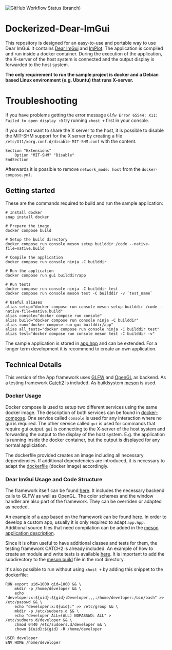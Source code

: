 ![GitHub Workflow Status (branch)](https://img.shields.io/github/actions/workflow/status/ZenSepiol/Dockerized-Dear-ImGui/docker-image.yml?branch=main)

# Dockerized-Dear-ImGui
This repository is designed for an easy-to-use and portable way to use Dear ImGui. It contains [Dear ImGui](https://github.com/ocornut/imgui) and [ImPlot](https://github.com/epezent/implot).
The application is compiled and run inside a docker container. During the execution of the application, the X-server of the host system is connected and the output display is forwarded to the host system.

**The only requirement to run the sample project is docker and a Debian based Linux environment (e.g. Ubuntu) that runs X-server.**

# Troubleshooting
If you have problems getting the error message `Glfw Error 65544: X11: Failed to open display :0` try running `xhost +` first in your console.

If you do not want to share the X server to the host, it is possible to disable the MIT-SHM support for the X server by creating a file
`/etc/X11/xorg.conf.d/disable-MIT-SHM.conf` with the content.
```
Section "Extensions"
    Option "MIT-SHM" "Disable"
EndSection
```
Afterwards it is possible to remove `network_mode: host` from the `docker-compose.yml`.

## Getting started
These are the commands required to build and run the sample application:
```
# Install docker
snap install docker

# Prepare the image
docker compose build

# Setup the build directory
docker compose run console meson setup builddir /code --native-file=native.build

# Compile the application
docker compose run console ninja -C builddir

# Run the application
docker compose run gui builddir/app

# Run tests
docker compose run console ninja -C builddir test
docker compose run console meson test -C builddir -v `test_name`

# Useful aliases
alias setup="docker compose run console meson setup builddir /code --native-file=native.build"
alias console="docker compose run console"
alias build="docker compose run console ninja -C builddir"
alias run="docker compose run gui builddir/app"
alias all_tests="docker compose run console ninja -C builddir test"
alias test="docker compose run console meson test -C builddir -v"
```

The sample application is stored in [app.hpp](src/app.hpp) and can be extended.
For a longer term development it is recommend to create an own application.

## Technical Details
This version of the App framework uses [GLFW](https://www.glfw.org/) and [OpenGL](https://www.opengl.org/) as backend.
As a testing framework [Catch2](https://github.com/catchorg/Catch2) is included.
As buildsystem [meson](https://mesonbuild.com) is used.

### Docker Usage
Docker compose is used to setup two different services using the same docker image. The description of both services can be found in [docker-compose](docker-compose.yml). One service called `console` is used for any interaction where no gui is required. The other service called `gui` is used for commands that require gui output. `gui` is connecting to the X-server of the host system and forwarding the output to the display of the host system. E.g. the application is running inside the docker container, but the output is displayed for any normal appliciation.

The dockerfile provided creates an image including all necessary dependencies. If additional dependencies are introduced, it is necessary to adapt the [dockerfile](Dockerfile) (docker image) accordingly.

### Dear ImGui Usage and Code Structure
The framework itself can be found [here](src/app_base/app_base.hpp). It includes the necessary backend calls to GLFW as well as OpenGL. The color schemes and the window handler are also part of the framework. They can be overriden or adapted as needed.

An example of a app based on the framework can be found [here](src/app.hpp). In order to develop a custom app, usually it is only required to adapt `app.hpp`. Additional source files that need compilation can be added in the [meson application description](meson.build).

Since it is often useful to have additional classes and tests for them, the testing framework CATCH2 is already included. An example of how to create an module and write tests is available [here](src/sample_module/). It is important to add the subdirectory to the [meson.build](meson.build) file in the root directory.


It's also possible to run without using `xhost +` by adding this snippet to the dockerfile:
```
RUN export uid=1000 gid=1000 && \
    mkdir -p /home/developer && \
    echo "developer:x:${uid}:${gid}:Developer,,,:/home/developer:/bin/bash" >> /etc/passwd && \
    echo "developer:x:${uid}:" >> /etc/group && \
    mkdir -p /etc/sudoers.d && \
    echo "developer ALL=(ALL) NOPASSWD: ALL" > /etc/sudoers.d/developer && \
    chmod 0440 /etc/sudoers.d/developer && \
    chown ${uid}:${gid} -R /home/developer

USER developer
ENV HOME /home/developer
```
